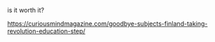 is it worth it?

https://curiousmindmagazine.com/goodbye-subjects-finland-taking-revolution-education-step/

